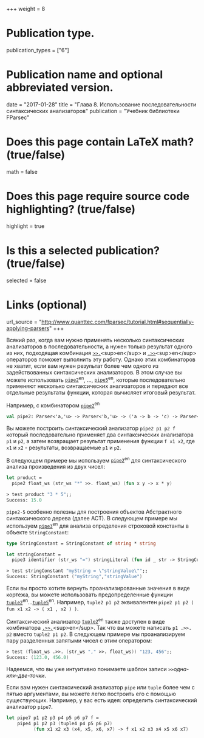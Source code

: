 ﻿+++
weight = 8

# Publication type.
publication_types = ["6"]

# Publication name and optional abbreviated version.
date = "2017-01-28"
title = "Глава 8. Использование последовательности синтаксических анализаторов"
publication = "Учебник библиотеки FParsec"

# Does this page contain LaTeX math? (true/false)
math = false

# Does this page require source code highlighting? (true/false)
highlight = true

# Is this a selected publication? (true/false)
selected = false

# Links (optional)
url_source = "http://www.quanttec.com/fparsec/tutorial.html#sequentially-applying-parsers"
+++

Всякий раз, когда вам нужно применять несколько синтаксических анализаторов в последовательности, а нужен только результат одного из них, подходящая комбинация [`>>.`](http://www.quanttec.com/fparsec/reference/primitives.html#members.:62::62:..)<sup>en</sup> и [`.>>`](http://www.quanttec.com/fparsec/reference/primitives.html#members...:62::62:)<sup>en</sup> операторов поможет выполнить эту работу. Однако этих комбинаторов не хватит, если вам нужен результат более чем одного из задействованных синтаксических анализаторов. В этом случае вы можете использовать [`pipe2`](http://www.quanttec.com/fparsec/reference/primitives.html#members.pipe2)<sup>en</sup>, ..., [`pipe5`](http://www.quanttec.com/fparsec/reference/primitives.html#members.pipe5)<sup>en</sup>, которые последовательно применяют несколько синтаксических анализаторов и передают все отдельные результаты функции, которая вычисляет итоговый результат.

Например, с комбинатором [`pipe2`](http://www.quanttec.com/fparsec/reference/primitives.html#members.pipe2)<sup>en</sup>
```fsharp
val pipe2: Parser<'a,'u> -> Parser<'b,'u> -> ('a -> b -> 'c) -> Parser<'c,'u>
```

Вы можете построить синтаксический анализатор `pipe2 p1 p2 f` который последовательно применяет два синтаксических анализатора `p1` и `p2`, а затем возвращает результат применения функции `f x1 x2`, где `x1` и `x2` - результаты, возвращаемые `p1` и `p2`.

В следующем примере мы используем [`pipe2`](http://www.quanttec.com/fparsec/reference/primitives.html#members.pipe2)<sup>en</sup> для синтаксического анализа произведения из двух чисел:

```fsharp
let product = 
  pipe2 float_ws (str_ws "*" >>. float_ws) (fun x y -> x * y)
```

```fsharp
> test product "3 * 5";;
Success: 15.0
```

`pipe2-5` особенно полезны для построения объектов Абстрактного синтаксического дерева (далее АСТ). В следующем примере мы используем [`pipe3`](http://www.quanttec.com/fparsec/reference/primitives.html#members.pipe3)<sup>en</sup> для анализа определения строковой константы в объекте `StringConstant`:

```fsharp
type StringConstant = StringConstant of string * string

let stringConstant = 
  pipe3 identifier (str_ws "=") stringLiteral (fun id _ str -> StringConstant(id, str))
```

```fsharp
> test stringConstant "myString = \"stringValue\"";;
Success: StringConstant ("myString","stringValue")
```

Если вы просто хотите вернуть проанализированные значения в виде кортежа, вы можете использовать предопределенные функции [`tuple2`](http://www.quanttec.com/fparsec/reference/primitives.html#members.tuple2)<sup>en</sup>...[`tuple5`](http://www.quanttec.com/fparsec/reference/primitives.html#members.tuple2)<sup>en</sup>. Например, `tuple2 p1 p2` эквивалентен  `pipe2 p1 p2 ( fun x1 x2 -> ( x1 , x2 ) )`.

Синтаксический анализатор [`tuple2`](http://www.quanttec.com/fparsec/reference/primitives.html#members.tuple2)<sup>en</sup> также доступен в виде комбинатора [`.>>.`](http://www.quanttec.com/fparsec/reference/primitives.html#members...:62::62:..)<sup>en</sup>. Так что вы можете написать  `p1 .>>. p2` вместо `tuple2 p1 p2`. В следующем примере мы проанализируем пару разделенных запятыми чисел с этим оператором:

```fsharp
> test (float_ws .>>. (str_ws "," >>. float_ws)) "123, 456";;
Success: (123.0, 456.0)
```

Надеемся, что вы уже интуитивно понимаете шаблон записи `>>`*одна-или-две-точки*.

Если вам нужен синтаксический анализатор `pipe` или `tuple` более чем c пятью аргументами, вы можете легко построить его с помощью существующих. Например, у вас есть идея: определить синтаксический анализатор `pipe7`.

```fsharp
let pipe7 p1 p2 p3 p4 p5 p6 p7 f =
    pipe4 p1 p2 p3 (tuple4 p4 p5 p6 p7)
          (fun x1 x2 x3 (x4, x5, x6, x7) -> f x1 x2 x3 x4 x5 x6 x7)
```